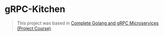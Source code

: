 # gRPC-Kitchen

> This project was based in [
Complete Golang and gRPC Microservices (Project Course)](https://www.youtube.com/watch?v=ea_4Ug5WWYE).
